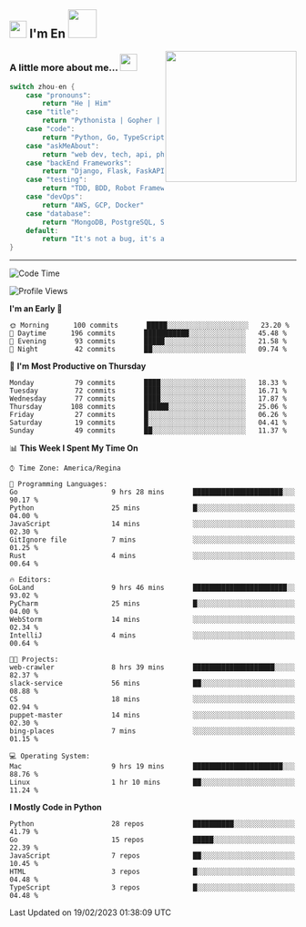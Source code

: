 <h2><img src="https://emojis.slackmojis.com/emojis/images/1531849430/4246/blob-sunglasses.gif?1531849430" width="30"/> I'm En <img src="https://media.giphy.com/media/12oufCB0MyZ1Go/giphy.gif" width="50"></h2>
<img align='right' src="https://media.giphy.com/media/M9gbBd9nbDrOTu1Mqx/giphy.gif" width="230">


### A little more about me... <img src="https://media.giphy.com/media/WUlplcMpOCEmTGBtBW/giphy.gif" width="30">  
<!--
```javascript
const zhou-en = {
    pronouns: "He" | "Him",
    title: "Pythonista" | "Gopher" | "Rustacean",
    code: ["Python", "Go", "Rust", "TypeScript"],
    askMeAbout: ["web dev", "tech", "app dev", "photography"],
    technologies: {
        backEnd: {
            python: ["Django", "Flask", "FaskAPI"],
            go: []
        },
        scraping: ["selenium", "scrapy", "spider"],
        testing: ["Robot Framework"],
        devOps: ["AWS", "Docker", "GCP", "Nginx"],
        databases: ["mongo", "postgresql", "sqlite"],
        misc: ["Firebase", "Heroku"]
    },
    architecture: ["Event Driven Architecture", "Microservices"],
    currentFocus: ["Temporal", "Rust"],
    funFact: "It's not a bug, it's a feature!"
};
```
  -->

```go
switch zhou-en {
    case "pronouns":
        return "He | Him"
    case "title":
        return "Pythonista | Gopher | Rustacean"
    case "code":
        return "Python, Go, TypeScript, Rust"
    case "askMeAbout":
        return "web dev, tech, api, photography, basketball"
    case "backEnd Frameworks":
        return "Django, Flask, FaskAPI, Temporal"
    case "testing":
        return "TDD, BDD, Robot Framework, pytest"
    case "devOps":
        return "AWS, GCP, Docker"
    case "database":
        return "MongoDB, PostgreSQL, Sqlit"
    default:
        return "It's not a bug, it's a feature!"
}
```




---
<!--START_SECTION:waka-->
![Code Time](http://img.shields.io/badge/Code%20Time-471%20hrs%2047%20mins-blue)

![Profile Views](http://img.shields.io/badge/Profile%20Views-15-blue)

**I'm an Early 🐤** 

```text
🌞 Morning      100 commits       █████░░░░░░░░░░░░░░░░░░░░   23.20 % 
🌆 Daytime      196 commits       ███████████░░░░░░░░░░░░░░   45.48 % 
🌃 Evening       93 commits       █████░░░░░░░░░░░░░░░░░░░░   21.58 % 
🌙 Night         42 commits       ██░░░░░░░░░░░░░░░░░░░░░░░   09.74 % 

```
📅 **I'm Most Productive on Thursday** 

```text
Monday          79 commits       ████░░░░░░░░░░░░░░░░░░░░░   18.33 % 
Tuesday         72 commits       ████░░░░░░░░░░░░░░░░░░░░░   16.71 % 
Wednesday       77 commits       ████░░░░░░░░░░░░░░░░░░░░░   17.87 % 
Thursday       108 commits       ██████░░░░░░░░░░░░░░░░░░░   25.06 % 
Friday          27 commits       █░░░░░░░░░░░░░░░░░░░░░░░░   06.26 % 
Saturday        19 commits       █░░░░░░░░░░░░░░░░░░░░░░░░   04.41 % 
Sunday          49 commits       ██░░░░░░░░░░░░░░░░░░░░░░░   11.37 % 

```


📊 **This Week I Spent My Time On** 

```text
⌚︎ Time Zone: America/Regina

💬 Programming Languages: 
Go                       9 hrs 28 mins       ██████████████████████░░░   90.17 % 
Python                   25 mins             █░░░░░░░░░░░░░░░░░░░░░░░░   04.00 % 
JavaScript               14 mins             ░░░░░░░░░░░░░░░░░░░░░░░░░   02.30 % 
GitIgnore file           7 mins              ░░░░░░░░░░░░░░░░░░░░░░░░░   01.25 % 
Rust                     4 mins              ░░░░░░░░░░░░░░░░░░░░░░░░░   00.64 % 

🔥 Editors: 
GoLand                   9 hrs 46 mins       ███████████████████████░░   93.02 % 
PyCharm                  25 mins             █░░░░░░░░░░░░░░░░░░░░░░░░   04.00 % 
WebStorm                 14 mins             ░░░░░░░░░░░░░░░░░░░░░░░░░   02.34 % 
IntelliJ                 4 mins              ░░░░░░░░░░░░░░░░░░░░░░░░░   00.64 % 

🐱‍💻 Projects: 
web-crawler              8 hrs 39 mins       ████████████████████░░░░░   82.37 % 
slack-service            56 mins             ██░░░░░░░░░░░░░░░░░░░░░░░   08.88 % 
CS                       18 mins             ░░░░░░░░░░░░░░░░░░░░░░░░░   02.94 % 
puppet-master            14 mins             ░░░░░░░░░░░░░░░░░░░░░░░░░   02.30 % 
bing-places              7 mins              ░░░░░░░░░░░░░░░░░░░░░░░░░   01.15 % 

💻 Operating System: 
Mac                      9 hrs 19 mins       ██████████████████████░░░   88.76 % 
Linux                    1 hr 10 mins        ██░░░░░░░░░░░░░░░░░░░░░░░   11.24 % 

```

**I Mostly Code in Python** 

```text
Python                   28 repos            ██████████░░░░░░░░░░░░░░░   41.79 % 
Go                       15 repos            █████░░░░░░░░░░░░░░░░░░░░   22.39 % 
JavaScript               7 repos             ██░░░░░░░░░░░░░░░░░░░░░░░   10.45 % 
HTML                     3 repos             █░░░░░░░░░░░░░░░░░░░░░░░░   04.48 % 
TypeScript               3 repos             █░░░░░░░░░░░░░░░░░░░░░░░░   04.48 % 

```



 Last Updated on 19/02/2023 01:38:09 UTC
<!--END_SECTION:waka-->
